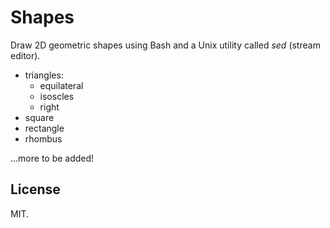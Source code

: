 # Shapes

Draw 2D geometric shapes using Bash and a Unix utility called *sed* (stream editor).

- triangles:
    - equilateral
    - isoscles
    - right
- square
- rectangle
- rhombus

...more to be added!

## License

MIT.
